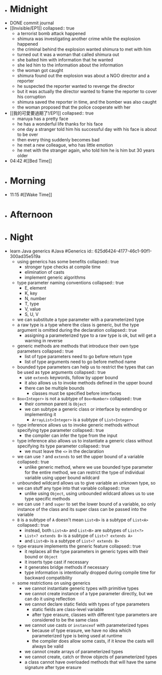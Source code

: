 - # Midnight
- DONE commit journal
- [[Invisible/EP1]]
  collapsed:: true
	- a terrorist bomb attack happened
	- shimura was investigating another crime while the explosion happened
	- the criminal behind the explosion wanted shimura to met with him
	- turned out it was a woman that called shimura out
	- she baited him with information that he wanted
	- she led him to the information about the information
	- the woman got caught
	- shimura found out the explosion was about a NGO director and a reporter
	- he suspected the reporter wanted to revenge the director
	- but it was actually the director wanted to frame the reporter to cover his corruption
	- shimura saved the reporter in time, and the bomber was also caught
	- the woman proposed that the police cooperate with her
- [[我的可愛要過期了!/EP1]]
  collapsed:: true
	- maruya has a pretty face
	- he has a wonderful life thanks for his face
	- one day a stranger told him his successful day with his face is about to be over
	- then every thing suddenly becomes bad
	- he met a new colleague, who has little emotion
	- he met with the stranger again, who told him he is him but 30 years older
- 04:42 #[[Bed Time]]
- # Morning
- 11:15 #[[Wake Time]]
- # Afternoon
- # Night
- learn Java generics #Java #Generics
  id:: 625d6424-4177-46c1-90f1-300ad35e519a
	- using generics has some benefits
	  collapsed:: true
		- stronger type checks at compile time
		- elimination of casts
		- implement generic algorithms
	- type parameter naming conventions
	  collapsed:: true
		- E, element
		- K, key
		- N, number
		- T, type
		- V, value
		- S, U, V
	- we can substitute a type parameter with a parameterized type
	- a raw type is a type where the class is generic, but the type argument is omitted during the declaration
	  collapsed:: true
		- assigning a parameterized type to a raw type is ok, but will get a warning in reverse
	- generic methods are methods that introduce their own type parameters
	  collapsed:: true
		- list of type parameters need to go before return type
		- list of type arguments need to go before method name
	- bounded type parameters can help us to restrict the types that can be used as type arguments
	  collapsed:: true
		- use `extends` keywords, follow by upper bound
		- it also allows us to invoke methods defined in the upper bound
		- there can be multiple bounds
			- classes must be specified before interfaces
	- `Box<Integer>` is not a subtype of `Box<Number>`
	  collapsed:: true
		- their common parent is `Object`
		- we can subtype a generic class or interface by extending or implementing it
			- `ArrayList<Integer>` is a subtype of `List<Integer>`
	- type inference allows us to invoke generic methods without specifying type parameter
	  collapsed:: true
		- the compiler can infer the type from the input
	- type inference also allows us to instantiate a generic class without specifying its type parameter
	  collapsed:: true
		- we must leave the `<>` in the declaration
	- we can use `?` and `extends` to set the upper bound of a variable
	  collapsed:: true
		- unlike generic method, where we use bounded type parameter for the entire method, we can restrict the type of individual variable using upper bound wildcard
	- unbounded wildcard allows us to give variable an unknown type, so we can stuff any type into that variable
	  collapsed:: true
		- unlike using `Object`, using unbounded wildcard allows us to use type specific methods
	- we can use `?` and `super` to set the lower bound of a variable, so only instance of the class and its super class can be passed into the variable
	- `B` is a subtype of `A` doesn't mean `List<B>` is a subtype of `List<A>`
	  collapsed:: true
		- instead, both `List<A>` and `List<B>` are subtypes of `List<?>`
		- `List<? extends B>` is a subtype of `List<? extends A>`
		- and `List<B>` is a subtype of `List<? extends B>`
	- type erasure implements the generic feature
	  collapsed:: true
		- it replaces all the type parameters in generic types with their bound or `Object`
		- it inserts type cast if necessary
		- it generates bridge methods if necessary
		- type information is intentionally dropped during compile time for backward compatibility
	- some restrictions on using generics
		- we cannot instantiate generic types with primitive types
		- we cannot create instance of a type parameter directly, but we can do it using reflection
		- we cannot declare static fields with types of type parameters
			- static fields are class-level variable
			- after type erasure, classes with different type parameters are considered to be the same class
		- we cannot use casts or `instanceof` with parameterized types
			- because of type erasure, we have no idea which parameterized type is being used at runtime
			- the compiler does allow some casts, if it know the casts will always be valid
		- we cannot create arrays of parameterized types
		- we cannot create, catch or throw objects of parameterized types
		- a class cannot have overloaded methods that will have the same signature after type erasure